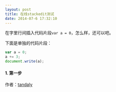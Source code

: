 ```yaml
---
layout: post
title: 在线stackedit测试
date: 2014-07-6 17:32:10  
---
```



在字里行间插入代码片段`var a = 0`，怎么样，还可以吧。

下面是单独的代码片段：

```javascript
var a = 0;
a += 3;
document.write(a);
```
  

#### **1. 第一步**




作者：[tandaly](http://tandaly.github.com)

